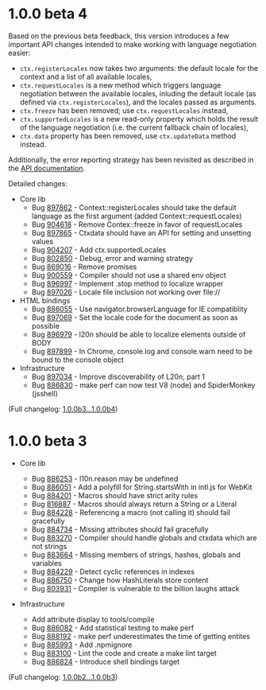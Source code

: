 1.0.0 beta 4
============

Based on the previous beta feedback, this version introduces a few important 
API changes intended to make working with language negotiation easier:

 - `ctx.registerLocales` now takes two arguments: the default locale for the 
   context and a list of all available locales,
 - `ctx.requestLocales` is a new method which triggers language negotiation 
   between the available locales, inluding the default locale (as defined via 
   `ctx.registerLocales`), and the locales passed as arguments.
 - `ctx.freeze` has been removed;  use `ctx.requestLocales` instead,
 - `ctx.supportedLocales` is a new read-only property which holds the result of 
   the language negotiation (i.e. the current fallback chain of locales),
 - `ctx.data` property has been removed, use `ctx.updateData` method instead.

Additionally, the error reporting strategy has been revisited as described in 
the [API documentation][].

[API documentation]: https://github.com/l20n/l20n.js/blob/1.0.0b4/docs/api.md#ctxaddeventlistenerevent-string-callback-function

Detailed changes:

* Core lib
  * Bug [897862](https://bugzil.la/897862) - Context::registerLocales should take the default language as the first argument (added Context::requestLocales)
  * Bug [904618](https://bugzil.la/904618) - Remove Contex::freeze in favor of requestLocales
  * Bug [897865](https://bugzil.la/897865) - Ctxdata should have an API for setting and unsetting values
  * Bug [904207](https://bugzil.la/904207) - Add ctx.supportedLocales
  * Bug [802850](https://bugzil.la/802850) - Debug, error and warning strategy
  * Bug [869016](https://bugzil.la/869016) - Remove promises
  * Bug [900559](https://bugzil.la/900559) - Compiler should not use a shared env object
  * Bug [896997](https://bugzil.la/896997) - Implement .stop method to localize wrapper
  * Bug [897026](https://bugzil.la/897026) - Locale file inclusion not working over file://
* HTML bindings
  * Bug [886055](https://bugzil.la/886055) - Use navigator.browserLanguage for IE compatiblity
  * Bug [897069](https://bugzil.la/897069) - Set the locale code for the document as soon as possible
  * Bug [896979](https://bugzil.la/896979) - l20n should be able to localize elements outside of BODY
  * Bug [897899](https://bugzil.la/897899) - In Chrome, console.log and console.warn need to be bound to the console object
* Infrastructure
  * Bug [897034](https://bugzil.la/897034) - Improve discoverability of L20n, part 1
  * Bug [886830](https://bugzil.la/886830) - make perf can now test V8 (node) and SpiderMonkey (jsshell)

(Full changelog: [1.0.0b3...1.0.0b4][])

[1.0.0b3...1.0.0b4]: https://github.com/l20n/l20n.js/compare/1.0.0b3...1.0.0b4

1.0.0 beta 3
============

* Core lib
  * Bug [886253](https://bugzil.la/886253) - l10n.reason may be undefined
  * Bug [886051](https://bugzil.la/886051) - Add a polyfill for String.startsWith in intl.js for WebKit
  * Bug [884201](https://bugzil.la/884201) - Macros should have strict arity rules
  * Bug [816887](https://bugzil.la/816887) - Macros should always return a String or a Literal
  * Bug [884228](https://bugzil.la/884228) - Referencing a macro (not calling it) should fail gracefully
  * Bug [884734](https://bugzil.la/884734) - Missing attributes should fail gracefully
  * Bug [883270](https://bugzil.la/883270) - Compiler should handle globals and ctxdata which are not strings
  * Bug [883664](https://bugzil.la/883664) - Missing members of strings, hashes, globals and variables
  * Bug [884229](https://bugzil.la/884229) - Detect cyclic references in indexes
  * Bug [886750](https://bugzil.la/886750) - Change how HashLiterals store content
  * Bug [803931](https://bugzil.la/803931) - Compiler is vulnerable to the billion laughs attack

* Infrastructure
  * Add attribute display to tools/compile 
  * Bug [886082](https://bugzil.la/886082) - Add statistical testing to make perf
  * Bug [888192](https://bugzil.la/888192) - make perf underestimates the time of getting entites
  * Bug [885993](https://bugzil.la/885993) - Add .npmignore
  * Bug [883100](https://bugzil.la/883100) - Lint the code and create a make lint target
  * Bug [886824](https://bugzil.la/886824) - Introduce shell bindings target

(Full changelog: [1.0.0b2...1.0.0b3][])

[1.0.0b2...1.0.0b3]: https://github.com/l20n/l20n.js/compare/1.0.0b2...1.0.0b3

